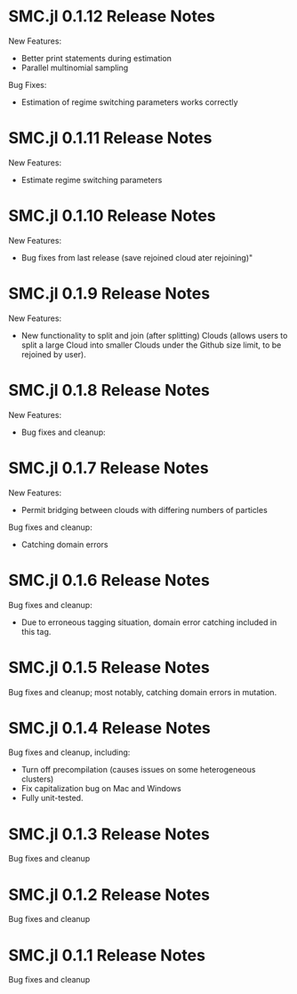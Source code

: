 # SMC.jl 0.1.12 Release Notes
New Features:
- Better print statements during estimation
- Parallel multinomial sampling

Bug Fixes:
- Estimation of regime switching parameters works correctly

# SMC.jl 0.1.11 Release Notes
New Features:
- Estimate regime switching parameters

# SMC.jl 0.1.10 Release Notes
New Features:
- Bug fixes from last release (save rejoined cloud ater rejoining)"

# SMC.jl 0.1.9 Release Notes
New Features:
- New functionality to split and join (after splitting) Clouds (allows users to split a large Cloud into smaller Clouds under the Github size limit, to be rejoined by user).

# SMC.jl 0.1.8 Release Notes
New Features:
- Bug fixes and cleanup:

# SMC.jl 0.1.7 Release Notes
New Features:
- Permit bridging between clouds with differing numbers of particles

Bug fixes and cleanup:
- Catching domain errors

# SMC.jl 0.1.6 Release Notes
Bug fixes and cleanup:
- Due to erroneous tagging situation, domain error catching included in this tag.

# SMC.jl 0.1.5 Release Notes
Bug fixes and cleanup; most notably, catching domain errors in mutation.

# SMC.jl 0.1.4 Release Notes
Bug fixes and cleanup, including:
- Turn off precompilation (causes issues on some heterogeneous clusters)
- Fix capitalization bug on Mac and Windows
- Fully unit-tested.

# SMC.jl 0.1.3 Release Notes
Bug fixes and cleanup

# SMC.jl 0.1.2 Release Notes
Bug fixes and cleanup

# SMC.jl 0.1.1 Release Notes
Bug fixes and cleanup
